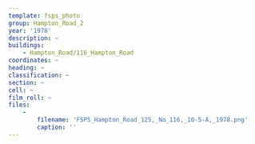 ```yaml
---
template: fsps_photo
group: Hampton_Road_2
year: '1978'
description: ~
buildings:
    - Hampton_Road/116_Hampton_Road
coordinates: ~
heading: ~
classification: ~
section: ~
cell: ~
film_roll: ~
files:
    -
        filename: 'FSPS_Hampton_Road_125,_No_116,_10-5-A,_1978.png'
        caption: ''
---
```


